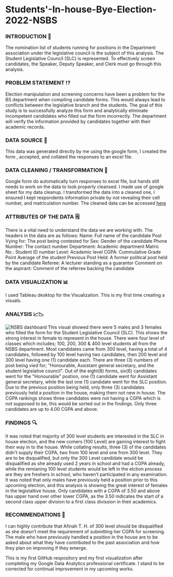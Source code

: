 # Students'-In-house-Bye-Election-2022-NSBS
### INTRODUCTION 📕 
The nomination list of students running for positions in the Department association under the legislative council is the subject of this analysis.
The Student Legislative Council (SLC) is represented. To effectively screen candidates, the Speaker, Deputy Speaker, and Clerk must go through this analysis.
### PROBLEM STATEMENT ⁉️
Election manipulation and screening concerns have been a problem for the BS department when compiling candidate forms. This would always lead to conflicts between the legislative branch and the students.
The goal of this study is to successfully analyze this form and analytically eliminate incompetent candidates who filled out the form incorrectly. The department will verify the information provided by candidates together with their academic records.
### DATA SOURCE 🔎
This data was generated directly by me using the google form, I created the form , accepted, and collated the responses to an excel file.
### DATA CLEANING / TRANSFORMATION 🛁
Google form do automatically turn responses to excel file, but hands still needs to work on the data to look properly cleansed. I made use of google sheet for my data cleanup.
I transformed the data into a cleaned one, I ensured I kept respondents information private by not revealing their cell number, and matriculation number.
The cleaned data can be accessed [here](https://docs.google.com/spreadsheets/d/134OgnPU8kvv6gmI2468_cs_WrQUXOvgF/edit?usp=sharing&ouid=111812501831188990191&rtpof=true&sd=true)
### ATTRIBUTES OF THE DATA 🗒
There is a vital need to understand the data we are working with. The headers in the data are as follows:
Name:	Full name of the candidate
Post Vying for:	The post being contested for
Sex: Gender of the candidate
Phone Number:	The contact number
Department: Academic department	
Matric No.:	Student ID number
Level:	Academic level
CGPA:	Cummulative Grade Point Average of the student
Previous Post Held:	A former political post held by the candidate
Referee: A lecturer standing as a guarantor
Comment on the aspirant: Comment of the referree backing the candidate
### DATA VISUALIZATION 📊
I used Tableau desktop for the Visualization. This is my first time creating a visuals.
### ANALYSIS 📈📉
![NSBS dashboard](https://user-images.githubusercontent.com/101089830/181726420-56bed7ee-c1a1-4d22-b0ad-37dbd68a63d8.jpg)
This visual showed there were 5 males and 3 females who filled the form for the Student Legislative Council (SLC). This shows the strong interest in female to represent in the house.
There were four level of classes which includes; 100, 200, 300 & 400 level students all from the NSBS department. Most candidates came from 300 level, having a total of  4 candidates, followed by 100 level having two candidates, then 200 level and 300 level having one (1) candidate each.
There are three (3) numbers of post being vied for; "Honourable, Assistant general secretary, and the student legislative council". Out of the eight(8) forms, six(6) candidates went for the "Honourable" postion, one (1) candidate went for Assistant general secretary, while the last one (1) candidate went for the SLC position.
Due to the previous position being held, only three (3) candidates previously held a position in the house, making them not new in house.
The CGPA rankings shows three candidates were not having a CGPA which is not supposed to be, this would be sorted out in the findings. Only three candidates are up to 4.00 CGPA and above.
### FINDINGS 🔍
It was noted that majority of 300 level students are interested in the SLC in house election, and the new comers (100 Level) are gaining interest to fight their way in to the house.
While collating results, three (3) of the candidates didn’t supply their CGPA, two from 100 level and one from 300 level. They are to be disqualified, but only the 300 Level candidate would be disqualified as she already used 2 years in school and had a CGPA already, while the remianing 100 level students would be left in the elction process are they are freshers in school, who haven't participated in any examination.
It was noted that only males have previously held a position prior to this upcoming election, and this analysis is showing the great interest of females in the legistaltive house.
Only candidates with a CGPA of 3.50 and above has upper hand over other lower CGPA, as the 3.50 indicates the start of a second class upper division to a first class divission in their academics. 
### RECOMMENDATIONS 📝
I can highly contribute that Afinah T. H. of 300 level should be disqualified as she doesn’t meet the requirement of submitting her CGPA for screening.
The male who have previously handled a position in the house are to be asked about what they have contributed to the past association and how they plan on improving if they emerge.


This is my first GitHub respository and my first visualization after completing my Google Data Analytics professional certificate.
I stand to be corrected for continual improvement in my upcoming works.
